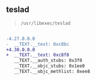 ## teslad

> `/usr/libexec/teslad`

```diff

-4.27.0.0.0
-  __TEXT.__text: 0xc8bc
+4.30.0.0.0
+  __TEXT.__text: 0xc8f8
   __TEXT.__auth_stubs: 0x3f0
   __TEXT.__objc_stubs: 0x1ee0
   __TEXT.__objc_methlist: 0xee8

```
